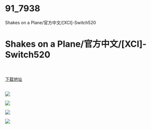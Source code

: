 # 91_7938
Shakes on a Plane/官方中文/[XCI]-Switch520
# Shakes on a Plane/官方中文/[XCI]-Switch520
 <br/></br>
[下载地址](https://www.switch520.cc/article/7938 "下载地址")
<br/></br>

<p><img src="https://www.switch520.cc/muke_img/upload_art_editor_20201217-1_80943a94a5730eb01a5e86c4c6161888.jpg"></p>
<p><img src="https://www.switch520.cc/muke_img/upload_art_editor_20201217-1_2d34401721d93d8f7b3674bc6789ceed.jpg"></p>
<p><img src="https://www.switch520.cc/muke_img/upload_art_editor_20201217-1_f7a1ba5ebe35ca3ac7785a449ae8e42a.jpg"></p>
<p><img src="https://www.switch520.cc/muke_img/upload_art_editor_20201217-1_f202cd03cbd5995b27afd32db87caad4.jpg"></p>
<p><strong><span style="color:#D9D9D9">&nbsp;</span></strong></p>
<p><strong><span style="color:#D9D9D9">&nbsp;</span></strong></p>
